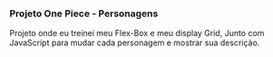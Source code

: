 ### Projeto One Piece - Personagens

Projeto onde eu treinei meu Flex-Box e meu display Grid, Junto com JavaScript para mudar cada personagem e mostrar sua descrição.
